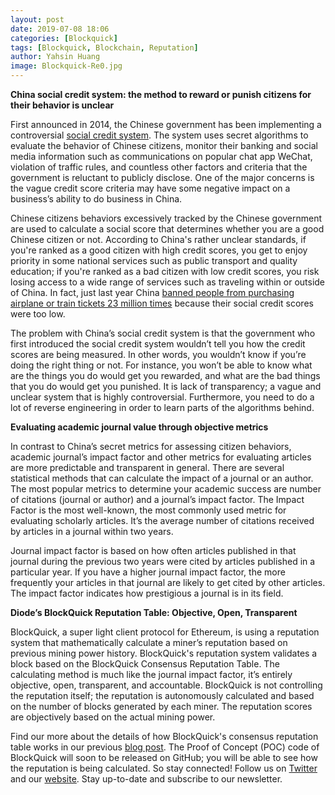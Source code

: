 ```yaml
---
layout: post
date: 2019-07-08 18:06
categories: [Blockquick]
tags: [Blockquick, Blockchain, Reputation]
author: Yahsin Huang
image: Blockquick-Re0.jpg
---
```


**China social credit system: the method to reward or punish citizens for their behavior is unclear**

First announced in 2014, the Chinese government has been implementing a controversial [social credit system](https://en.wikipedia.org/wiki/Social_Credit_System). The system uses secret algorithms to evaluate the behavior of Chinese citizens, monitor their banking and social media information such as communications on popular chat app WeChat, violation of traffic rules, and countless other factors and criteria that the government is reluctant to publicly disclose. One of the major concerns is the vague credit score criteria may have some negative impact on a business’s ability to do business in China.

Chinese citizens behaviors excessively tracked by the Chinese government are used to calculate a social score that determines whether you are a good Chinese citizen or not. According to China's rather unclear standards, if you're ranked as a good citizen with high credit scores, you get to enjoy priority in some national services such as public transport and quality education; if you're ranked as a bad citizen with low credit scores, you risk losing access to a wide range of services such as traveling within or outside of China. In fact, just last year China [banned people from purchasing airplane or train tickets 23 million times](https://www.theverge.com/2019/3/1/18246297/china-transportation-people-banned-poor-social-credit-planes-trains-2018) because their social credit scores were too low.

The problem with China’s social credit system is that the government who first introduced the social credit system wouldn’t tell you how the credit scores are being measured. In other words, you wouldn’t know if you’re doing the right thing or not. For instance, you won’t be able to know what are the things you do would get you rewarded, and what are the bad things that you do would get you punished. It is lack of transparency; a vague and unclear system that is highly controversial. Furthermore, you need to do a lot of reverse engineering in order to learn parts of the algorithms behind.

**Evaluating academic journal value through objective metrics**

In contrast to China’s secret metrics for assessing citizen behaviors, academic journal’s impact factor and other metrics for evaluating articles are more predictable and transparent in general. There are several statistical methods that can calculate the impact of a journal or an author. The most popular metrics to determine your academic success are number of citations (journal or author) and a journal’s impact factor. The Impact Factor is the most well-known, the most commonly used metric for evaluating scholarly articles. It’s the average number of citations received by articles in a journal within two years. 

Journal impact factor is based on how often articles published in that journal during the previous two years were cited by articles published in a particular year. If you have a higher journal impact factor, the more frequently your articles in that journal are likely to get cited by other articles. The impact factor indicates how prestigious a journal is in its field. 

**Diode’s BlockQuick Reputation Table: Objective, Open, Transparent**

BlockQuick, a super light client protocol for Ethereum, is using a reputation system that mathematically calculate a miner’s reputation based on previous mining power history. BlockQuick's reputation system validates a block based on the BlockQuick Consensus Reputation Table. The calculating method is much like the journal impact factor, it’s entirely objective, open, transparent, and accountable. BlockQuick is not controlling the reputation itself; the reputation is autonomously calculated and based on the number of blocks generated by each miner. The reputation scores are objectively based on the actual mining power. 

Find our more about the details of how BlockQuick's consensus reputation table works in our previous [blog post](/blockquick/blockquick-consensus-reputation-table-explained-19182/). The Proof of Concept (POC) code of BlockQuick will soon to be released on GitHub; you will be able to see how the reputation is being calculated. So stay connected! Follow us on [Twitter](https://twitter.com/diode_chain) and our [website](https://diode.io/). Stay up-to-date and subscribe to our newsletter.